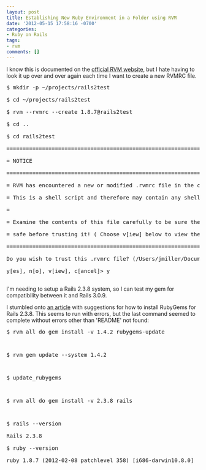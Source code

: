 ```yaml
---
layout: post
title: Establishing New Ruby Environment in a Folder using RVM
date: '2012-05-15 17:58:16 -0700'
categories:
- Ruby on Rails
tags:
- rvm
comments: []
---
```

<p>I know this is documented on the <a href="https://rvm.io/workflow/rvmrc/" target="_blank">official RVM website</a>, but I hate having to look it up over and over again each time I want to create a new RVMRC file.</p>
<pre class="brush:shell">
$ mkdir -p ~/projects/rails2test<br />
$ cd ~/projects/rails2test<br />
$ rvm --rvmrc --create 1.8.7@rails2test<br />
$ cd ..<br />
$ cd rails2test<br />
==============================================================================<br />
= NOTICE                                                                     =<br />
==============================================================================<br />
= RVM has encountered a new or modified .rvmrc file in the current directory =<br />
= This is a shell script and therefore may contain any shell commands.       =<br />
=                                                                            =<br />
= Examine the contents of this file carefully to be sure the contents are    =<br />
= safe before trusting it! ( Choose v[iew] below to view the contents )      =<br />
==============================================================================<br />
Do you wish to trust this .rvmrc file? (/Users/jmiller/Documents/rails2-apps/.rvmrc)<br />
y[es], n[o], v[iew], c[ancel]> y<br />
</pre></p>
<p>I'm needing to setup a Rails 2.3.8 system, so I can test my gem for compatibility between it and Rails 3.0.9.</p>
<p>I stumbled onto <a href="http://ecmanaut.blogspot.com/2011/09/running-old-rails-238-with-rvm.html" target="_blank">an article</a> with suggestions for how to install RubyGems for Rails 2.3.8. This seems to run with errors, but the last command seemed to complete without errors other than 'README' not found:</p>
<pre class="brush:shell">
$ rvm all do gem install -v 1.4.2 rubygems-update</p>
<p>$ rvm gem update --system 1.4.2</p>
<p>$ update_rubygems</p>
<p>$ rvm all do gem install -v 2.3.8 rails</p>
<p>$ rails --version<br />
Rails 2.3.8<br />
$ ruby --version<br />
ruby 1.8.7 (2012-02-08 patchlevel 358) [i686-darwin10.8.0]<br />
</pre></p>
